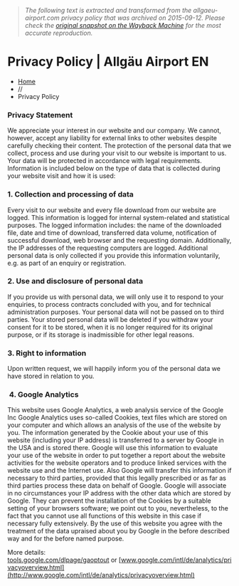 > *The following text is extracted and transformed from the allgaeu-airport.com privacy policy that was archived on 2015-09-12. Please check the [original snapshot on the Wayback Machine](https://web.archive.org/web/20150912141619id_/http%3A//www.allgaeu-airport.com/privacy-policy) for the most accurate reproduction.*

# Privacy Policy | Allgäu Airport EN

  * [Home](http://www.allgaeu-airport.com/)
  * // 
  * Privacy Policy



### Privacy Statement

We appreciate your interest in our website and our company. We cannot, however, accept any liability for external links to other websites despite carefully checking their content. The protection of the personal data that we collect, process and use during your visit to our website is important to us. Your data will be protected in accordance with legal requirements. Information is included below on the type of data that is collected during your website visit and how it is used:

### 1\. Collection and processing of data

Every visit to our website and every file download from our website are logged. This information is logged for internal system-related and statistical purposes. The logged information includes: the name of the downloaded file, date and time of download, transferred data volume, notification of successful download, web browser and the requesting domain. Additionally, the IP addresses of the requesting computers are logged. Additional personal data is only collected if you provide this information voluntarily, e.g. as part of an enquiry or registration.

### 2\. Use and disclosure of personal data

If you provide us with personal data, we will only use it to respond to your enquiries, to process contracts concluded with you, and for technical administration purposes. Your personal data will not be passed on to third parties. Your stored personal data will be deleted if you withdraw your consent for it to be stored, when it is no longer required for its original purpose, or if its storage is inadmissible for other legal reasons.

### 3\. Right to information

Upon written request, we will happily inform you of the personal data we have stored in relation to you.

###  4\. Google Analytics

This website uses Google Analytics, a web analysis service of the Google Inc Google Analytics uses so-called Cookies, text files which are stored on your computer and which allows an analysis of the use of the website by you. The information generated by the Cookie about your use of this website (including your IP address) is transferred to a server by Google in the USA and is stored there. Google will use this information to evaluate your use of the website in order to put together a report about the website activities for the website operators and to produce linked services with the website use and the Internet use. Also Google will transfer this information if necessary to third parties, provided that this legally prescribed or as far as third parties process these data on behalf of Google. Google will associate in no circumstances your IP address with the other data which are stored by Google. They can prevent the installation of the Cookies by a suitable setting of your browsers software; we point out to you, nevertheless, to the fact that you cannot use all functions of this website in this case if necessary fully extensively. By the use of this website you agree with the treatment of the data upraised about you by Google in the before described way and for the before named purpose.

More details: [tools.google.com/dlpage/gaoptout](https://tools.google.com/dlpage/gaoptout?hl=de%5D) or [www.google.com/intl/de/analytics/privacyoverview.html](http://www.google.com/intl/de/analytics/privacyoverview.html)
